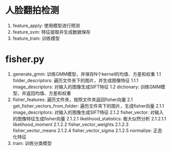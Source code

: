 # 人脸翻拍检测

1. feature_apply: 使用模型进行预测
2. feature_svm: 特征提取并生成数据保存
3. feature_train: 训练模型


# fisher.py
1. generate_gmm: 训练GMM模型，并保存N个kernel的均值、方差和权重
1.1 folder_descriptors: 遍历文件夹下的图片，并生成图像特征
1.1.1 image_descriptors: 对输入的图像生成SIFT特征
1.2 dictionary: 训练GMM模型，并返回均值、方差和权重
2. fisher_features: 遍历文件夹，按照文件夹返回fisher向量
2.1 get_fisher_vectors_from_folder: 遍历文件夹下的图片，生成fisher向量
2.1.1 image_descriptors: 对输入的图像生成SIFT特征
2.1.2 fisher_vector: 对输入的图像特征生成fisher向量
2.1.2.1 likelihood_statistics: 极大似然分析
2.1.2.1.1 likelihood_moment
2.1.2.2 fisher_vector_weights
2.1.2.3 fisher_vector_means
2.1.2.4 fisher_vector_sigma
2.1.2.5 normalize: 正态化特征
3. train: 训练分类模型